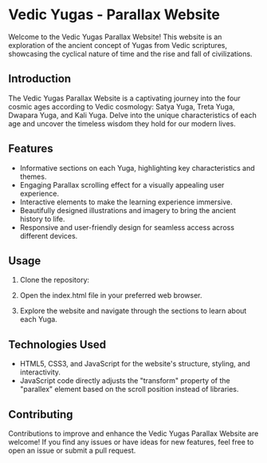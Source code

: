 # Vedic Yugas - Parallax Website

Welcome to the Vedic Yugas Parallax Website! This website is an exploration of the ancient concept of Yugas from Vedic scriptures, showcasing the cyclical nature of time and the rise and fall of civilizations.

## Introduction

The Vedic Yugas Parallax Website is a captivating journey into the four cosmic ages according to Vedic cosmology: Satya Yuga, Treta Yuga, Dwapara Yuga, and Kali Yuga. Delve into the unique characteristics of each age and uncover the timeless wisdom they hold for our modern lives.

## Features

- Informative sections on each Yuga, highlighting key characteristics and themes.
- Engaging Parallax scrolling effect for a visually appealing user experience.
- Interactive elements to make the learning experience immersive.
- Beautifully designed illustrations and imagery to bring the ancient history to life.
- Responsive and user-friendly design for seamless access across different devices.

## Usage

1. Clone the repository:

2. Open the index.html file in your preferred web browser.

3. Explore the website and navigate through the sections to learn about each Yuga.

## Technologies Used

- HTML5, CSS3, and JavaScript for the website's structure, styling, and interactivity.
- JavaScript code directly adjusts the "transform" property of the "parallex" element based on the scroll position instead of libraries.

## Contributing

Contributions to improve and enhance the Vedic Yugas Parallax Website are welcome! If you find any issues or have ideas for new features, feel free to open an issue or submit a pull request.



